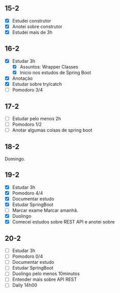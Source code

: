 ## 15-2
- [x] Estudei construtor
- [x] Anotei sobre construtor
- [x] Estudei mais de 3h

## 16-2

- [x] Estudar 3h
     - [x]  Assuntos: Wrapper Classes
     - [x] Inicio nos estudos de Spring Boot
- [x] Anotação
- [x] Estudar sobre try/catch
- [ ] Pomodoro 3/4

## 17-2

- [ ] Estudar pelo menos 2h
- [ ] Pomodoro 1/2
- [ ] Anotar algumas coisas de spring boot

## 18-2

Domingo.
## 19-2 

- [x] Estudar 3h
- [x] Pomodoro 4/4
- [x] Documentar estudo
- [x] Estudar SpringBoot
- [ ] Marcar exame
	Marcar amanhã.
- [x] Duolingo
- [x] Comecei estudos sobre REST API e anotei sobre

## 20-2

- [ ] Estudar 3h
- [ ] Pomodoro 0/4
- [ ] Documentar estudo
- [ ] Estudar SpringBoot
- [ ] Duolingo pelo menos 10minutos
- [ ] Entender mais sobre API REST
- [ ] Daily 14h00